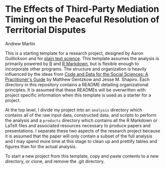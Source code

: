 # The Effects of Third-Party Mediation Timing on the Peaceful Resolution of Territorial Disputes

Andrew Martin

This is a starting template for a research project, designed by Aaron Guillickson and for [plain text science](https://kieranhealy.org/publications/plain-person-text/). This template assumes the analysis is primarily powered by [R](https://www.r-project.org/) and [R Markdown](http://rmarkdown.rstudio.com/), but is flexible enough to incorporate other programs. The structure and organization is heavily influenced by the ideas from [Code and Data for the Social Sciences: A Practitioner's Guide](https://web.stanford.edu/~gentzkow/research/CodeAndData.xhtml) by Matthew Gentzkow and Jesse M. Shapiro. Each directory in this repository contains a README detailing organizational principles. It is assumed that these READMEs will be overwritten with project specific information when this template is used as a starter for a project. 

At the top level, I divide my project into an `analysis` directory which contains all of the raw input data, constructed data, and scripts to perform the analysis and a `products` directory which contains all the R Markdown or LaTeX files and associated resources necessary to produce papers and presentations. I separate these two aspects of the research project because it is assumed that the paper will only contain a subset of the full analysis and I may spend more time at this stage to clean up and prettify tables and figures than for the actual analysis. 

To start a new project from this template, copy and paste contents to a new directory, or clone, and remove the .git directory.
